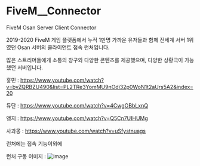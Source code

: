 # FiveM__Connector
FiveM Osan Server Client Connector

2019-2020 
FiveM 게임 플랫폼에서 누적 1만명 가까운 유저들과 함께 전세계 서버 1위였던 Osan 서버의 클라이언트 접속 런처입니다.

많은 스트리머들에게 소통의 창구와 다양한 콘텐츠를 제공했으며, 다양한 상황극이 가능했던 서버입니다.

흥민 : https://www.youtube.com/watch?v=bvZQRBZU490&list=PL2TRe3YomMU9nOdi32p0WoN1t2aUrs5A2&index=20

듀단 : https://www.youtube.com/watch?v=4CwgOBbLxnQ

앵지 : https://www.youtube.com/watch?v=Q5Cn7UIHUMg

사과몽 : https://www.youtube.com/watch?v=uSfystnuags

런처에는 접속 기능이외에 


런처 구동 이미지 : 
![image](https://user-images.githubusercontent.com/64263207/117537878-9ccbe080-b03e-11eb-8842-a7d4747fa113.png)
